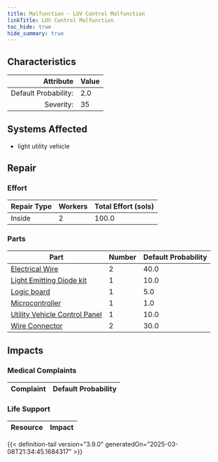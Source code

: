 ```yaml
---
title: Malfunction - LUV Control Malfunction
linkTitle: LUV Control Malfunction
toc_hide: true
hide_summary: true
---
```

<!-- This is generated by the MarsSim HelpGenertor, do not edit. -->

## Characteristics

| Attribute      | Value |
|--------:|:------|
|Default Probability:|2.0|
|Severity:|35|

## Systems Affected 
- light utility vehicle

## Repair

### Effort
|Repair Type|Workers|Total Effort (sols)|
|---|---|---|
|Inside|2|100.0|

### Parts
|Part|Number|Default Probability|
|---|---|---|
|[Electrical Wire](/docs/definitions/part/electrical-wire)|2|40.0|
|[Light Emitting Diode kit](/docs/definitions/part/light-emitting-diode-kit)|1|10.0|
|[Logic board](/docs/definitions/part/logic-board)|1|5.0|
|[Microcontroller](/docs/definitions/part/microcontroller)|1|1.0|
|[Utility Vehicle Control Panel](/docs/definitions/part/utility-vehicle-control-panel)|1|10.0|
|[Wire Connector](/docs/definitions/part/wire-connector)|2|30.0|

## Impacts

### Medical Complaints
|Complaint|Default Probability|
|---|---|

### Life Support
|Resource|Impact|
|---|---|


{{< definition-tail version="3.9.0" generatedOn="2025-03-08T21:34:45.1684317" >}}


